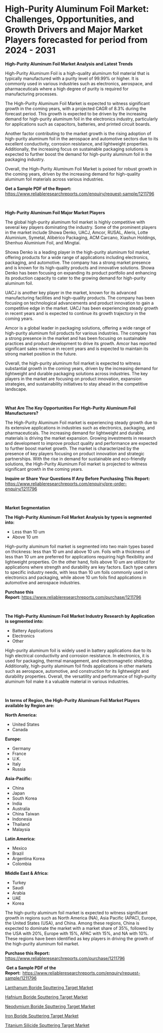 <p><h1>High-Purity Aluminum Foil Market: Challenges, Opportunities, and Growth Drivers and Major Market Players forecasted for period from 2024 - 2031</h1></p><p><strong>High-Purity Aluminum Foil Market Analysis and Latest Trends</strong></p>
<p><p>High-Purity Aluminum Foil is a high-quality aluminum foil material that is typically manufactured with a purity level of 99.99% or higher. It is commonly used in various industries such as electronics, aerospace, and pharmaceuticals where a high degree of purity is required for manufacturing processes.</p><p>The High-Purity Aluminum Foil Market is expected to witness significant growth in the coming years, with a projected CAGR of 8.3% during the forecast period. This growth is expected to be driven by the increasing demand for high-purity aluminum foil in the electronics industry, particularly for applications such as capacitors, batteries, and printed circuit boards.</p><p>Another factor contributing to the market growth is the rising adoption of high-purity aluminum foil in the aerospace and automotive sectors due to its excellent conductivity, corrosion resistance, and lightweight properties. Additionally, the increasing focus on sustainable packaging solutions is expected to further boost the demand for high-purity aluminum foil in the packaging industry.</p><p>Overall, the High-Purity Aluminum Foil Market is poised for robust growth in the coming years, driven by the increasing demand for high-quality aluminum foil materials across various industries.</p></p>
<p><strong>Get a Sample PDF of the Report:&nbsp;</strong> <a href="https://www.reliableresearchreports.com/enquiry/request-sample/1211796">https://www.reliableresearchreports.com/enquiry/request-sample/1211796</a></p>
<p>&nbsp;</p>
<p><strong>High-Purity Aluminum Foil Major Market Players</strong></p>
<p><p>The global high-purity aluminum foil market is highly competitive with several key players dominating the industry. Some of the prominent players in the market include Showa Denko, UACJ, Amcor, RUSAL, Aleris, Lotte Aluminium, Symetal, Alibérico Packaging, ACM Carcano, Xiashun Holdings, Shenhuo Aluminium Foil, and Mingtai.</p><p>Showa Denko is a leading player in the high-purity aluminum foil market, offering products for a wide range of applications including electronics, packaging, and automotive. The company has a strong market presence and is known for its high-quality products and innovative solutions. Showa Denko has been focusing on expanding its product portfolio and enhancing its production capacity to cater to the growing demand for high-purity aluminum foil.</p><p>UACJ is another key player in the market, known for its advanced manufacturing facilities and high-quality products. The company has been focusing on technological advancements and product innovation to gain a competitive edge in the market. UACJ has been experiencing steady growth in recent years and is expected to continue its growth trajectory in the coming years.</p><p>Amcor is a global leader in packaging solutions, offering a wide range of high-purity aluminum foil products for various industries. The company has a strong presence in the market and has been focusing on sustainable practices and product development to drive its growth. Amcor has reported significant sales revenue in recent years and is expected to maintain its strong market position in the future.</p><p>Overall, the high-purity aluminum foil market is expected to witness substantial growth in the coming years, driven by the increasing demand for lightweight and durable packaging solutions across industries. The key players in the market are focusing on product innovation, expansion strategies, and sustainability initiatives to stay ahead in the competitive landscape.</p></p>
<p>&nbsp;</p>
<p><strong>What Are The Key Opportunities For High-Purity Aluminum Foil Manufacturers?</strong></p>
<p><p>The High-Purity Aluminum Foil market is experiencing steady growth due to its extensive applications in industries such as electronics, packaging, and pharmaceuticals. The increasing demand for lightweight and durable materials is driving the market expansion. Growing investments in research and development to improve product quality and performance are expected to further boost market growth. The market is characterized by the presence of key players focusing on product innovation and strategic partnerships. With the rise in demand for sustainable and eco-friendly solutions, the High-Purity Aluminum Foil market is projected to witness significant growth in the coming years.</p></p>
<p><strong>Inquire or Share Your Questions If Any Before Purchasing This Report:</strong> <a href="https://www.reliableresearchreports.com/enquiry/pre-order-enquiry/1211796">https://www.reliableresearchreports.com/enquiry/pre-order-enquiry/1211796</a></p>
<p>&nbsp;</p>
<p><strong>Market Segmentation</strong></p>
<p><strong>The High-Purity Aluminum Foil Market Analysis by types is segmented into:</strong></p>
<p><ul><li>Less than 10 um</li><li>Above 10 um</li></ul></p>
<p><p>High-purity aluminum foil market is segmented into two main types based on thickness: less than 10 um and above 10 um. Foils with a thickness of less than 10 um are preferred for applications requiring high flexibility and lightweight properties. On the other hand, foils above 10 um are utilized for applications where strength and durability are key factors. Each type caters to specific industry needs, with less than 10 um foils commonly used in electronics and packaging, while above 10 um foils find applications in automotive and aerospace industries.</p></p>
<p><strong>Purchase this Report:&nbsp;</strong><a href="https://www.reliableresearchreports.com/purchase/1211796">https://www.reliableresearchreports.com/purchase/1211796</a></p>
<p>&nbsp;</p>
<p><strong>The High-Purity Aluminum Foil Market Industry Research by Application is segmented into:</strong></p>
<p><ul><li>Battery Applications</li><li>Electronics</li><li>Other</li></ul></p>
<p><p>High-purity aluminum foil is widely used in battery applications due to its high electrical conductivity and corrosion resistance. In electronics, it is used for packaging, thermal management, and electromagnetic shielding. Additionally, high-purity aluminum foil finds applications in other markets such as aerospace, automotive, and construction for its lightweight and durability properties. Overall, the versatility and performance of high-purity aluminum foil make it a valuable material in various industries.</p></p>
<p>&nbsp;</p>
<p><strong>In terms of Region, the High-Purity Aluminum Foil Market Players available by Region are:</strong></p>
<p>
    <p> <strong> North America: </strong>
        <ul>
            <li>United States</li>
            <li>Canada</li>
        </ul>
        </p> 
    <p> <strong> Europe: </strong>
        <ul>
            <li>Germany</li>
            <li>France</li>
            <li>U.K.</li>
            <li>Italy</li>
            <li>Russia</li>
        </ul>
        </p> 
    <p> <strong> Asia-Pacific: </strong>
        <ul>
            <li>China</li>
            <li>Japan</li>
            <li>South Korea</li>
            <li>India</li>
            <li>Australia</li>
            <li>China Taiwan</li>
            <li>Indonesia</li>
            <li>Thailand</li>
            <li>Malaysia</li>
        </ul>
        </p> 
    <p> <strong> Latin America: </strong>
        <ul>
            <li>Mexico</li>
            <li>Brazil</li>
            <li>Argentina Korea</li>
            <li>Colombia</li>
        </ul>
        </p> 
    <p> <strong> Middle East & Africa: </strong>
        <ul>
            <li>Turkey</li>
            <li>Saudi</li>
            <li>Arabia</li>
            <li>UAE</li>
            <li>Korea</li>
        </ul>
    </p>
    </p>
<p><p>The high-purity aluminum foil market is expected to witness significant growth in regions such as North America (NA), Asia Pacific (APAC), Europe, the United States (USA), and China. Among these regions, China is expected to dominate the market with a market share of 35%, followed by the USA with 20%, Europe with 15%, APAC with 15%, and NA with 10%. These regions have been identified as key players in driving the growth of the high-purity aluminum foil market.</p></p>
<p><strong>Purchase this Report: </strong><a href="https://www.reliableresearchreports.com/purchase/1211796">https://www.reliableresearchreports.com/purchase/1211796</a></p>
<p>&nbsp;<strong>Get a Sample PDF of the Report:&nbsp;&nbsp;</strong><a href="https://www.reliableresearchreports.com/enquiry/request-sample/1211796">https://www.reliableresearchreports.com/enquiry/request-sample/1211796</a></p>
<p><strong></strong></p>
<p><p><a href="https://medium.com/@marcoshoppe2023/lanthanum-boride-sputtering-target-market-furnishes-information-on-market-share-market-trends-and-cb7fe82dfc54">Lanthanum Boride Sputtering Target Market</a></p><p><a href="https://medium.com/@marcoshoppe2023/hafnium-boride-sputtering-target-market-trends-and-market-analysis-forecasted-for-period-2024-2031-bc4511959191">Hafnium Boride Sputtering Target Market</a></p><p><a href="https://medium.com/@marcoshoppe2023/neodymium-boride-sputtering-target-market-trends-and-market-analysis-forecasted-for-period-2bfc4292baf5">Neodymium Boride Sputtering Target Market</a></p><p><a href="https://medium.com/@marcoshoppe2023/decoding-iron-boride-sputtering-target-market-metrics-market-share-trends-and-growth-patterns-abcf32bb4dd0">Iron Boride Sputtering Target Market</a></p><p><a href="https://medium.com/@lisasanchez1968/titanium-silicide-sputtering-target-market-size-market-outlook-and-market-forecast-2024-to-2031-a10b70851316">Titanium Silicide Sputtering Target Market</a></p></p>
